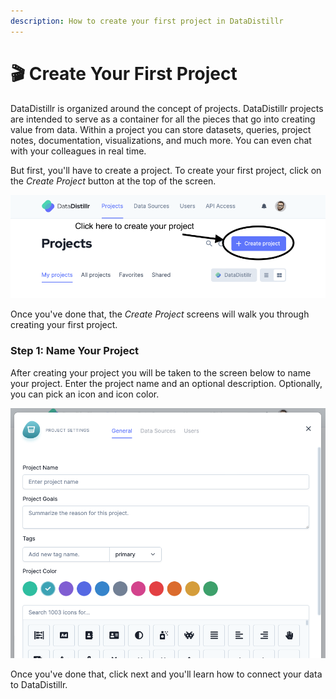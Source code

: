 ```yaml
---
description: How to create your first project in DataDistillr
---
```


# 🎬 Create Your First Project

DataDistillr is organized around the concept of projects. DataDistillr projects are intended to serve as a container for all the pieces that go into creating value from data. Within a project you can store datasets, queries, project notes, documentation, visualizations, and much more. You can even chat with your colleagues in real time.&#x20;

But first, you'll have to create a project. To create your first project, click on the _Create Project_ button at the top of the screen.

![Create a project](<../img/Screen Shot 2021-11-15 at 5.12.44 PM (1).png>)

Once you've done that, the _Create Project_ screens will walk you through creating your first project.

### __Step 1: Name Your Project__

After creating your project you will be taken to the screen below to name your project. Enter the project name and an optional description. Optionally, you can pick an icon and icon color.

![Create Your First Project](<../img/Screen Shot 2021-11-15 at 6.41.05 PM.png>)

Once you've done that, click next and you'll learn how to connect your data to DataDistillr.